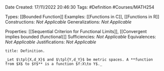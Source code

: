 <div class="topSpace"></div>

Date Created: 17/11/2022 20:46:30
Tags: #Definition #Courses/MATH254

Types: [[Bounded Function]]
Examples: [[Functions in C]], [[Functions in R]]
Constructions: _Not Applicable_
Generalizations: _Not Applicable_

Properties: [[Sequential Criterion for Functional Limits]], [[Convergent implies bounded (functional)]]
Sufficiencies: _Not Applicable_
Equivalences: _Not Applicable_
Justifications: _Not Applicable_

``` ad-Definition
title: Definition.

_Let $\tpl{X,d_X}$ and $\tpl{Y,d_Y}$ be metric spaces. A **function from $X$ to $Y$** is a function $f:X\to Y$._

```
